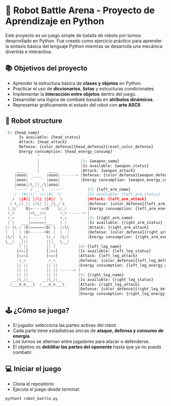 # 🤖 Robot Battle Arena - Proyecto de Aprendizaje en Python

Este proyecto es un juego simple de batalla de robots por turnos desarrollado en Python. Fue creado como ejercicio práctico para aprender la sintaxis básica del lenguaje Python mientras se desarrolla una mecánica divertida e interactiva.

## 📚 Objetivos del proyecto

- Aprender la estructura básica de **clases y objetos** en Python.
- Practicar el uso de **diccionarios**, **listas** y estructuras condicionales.
- Implementar la **interacción entre objetos** dentro del juego.
- Desarrollar una lógica de combate basada en **atributos dinámicos**.
- Representar gráficamente el estado del robot con **arte ASCII**.

## 🦾 Robot structure


``` py
 0: {head_name}
      Is available: {head_status}
      Attack: {head_attack}
      Defense: {color_defense}{head_defense}{reset_color_defense}
      Energy consumption: {head_energy_consump}
              ^
              |                  |1: {weapon_name}
              |                  |Is available: {weapon_status}
     ____     |    ____          |Attack: {weapon_attack}
    |oooo|  ____  |oooo| ------> |Defense: {color_defense}{weapon_defense}{reset_color_defense}
    |oooo| '    ' |oooo|         |Energy consumption: {weapon_energy_consump}
    |oooo|/\_||_/\|oooo|
    `----' / __ \  `----'           |2: {left_arm_name}
   '/  |#|/\/__\/\|#|  \'           |Is available: {left_arm_status}
   /  \|#|| |/\| ||#|/  \           |Attack: {left_arm_attack}
  / \_/|_|| |/\| ||_|\_/ \          |Defense: {color_defense}{left_arm_defense}{reset_color_defense}
 |_\/    O\=----=/O    \/_|         |Energy consumption: {left_arm_energy_consump}
 <_>      |=\__/=|      <_> ------> |
 <_>      |------|      <_>         |3: {right_arm_name}
 | |   ___|======|___   | |         |Is available: {right_arm_status}
// \\ / |O|======|O| \  //\\        |Attack: {right_arm_attack}
|  |  | |O+------+O| |  |  |        |Defense: {color_defense}{right_arm_defense}{reset_color_defense}
|\/|  \_+/        \+_/  |\/|        |Energy consumption: {right_arm_energy_consump}
\__/  _|||        |||_  \__/
      | ||        || |          |4: {left_leg_name}
     [==|]        [|==]         |Is available: {left_leg_status}
     [===]        [===]         |Attack: {left_leg_attack}
      >_<          >_<          |Defense: {color_defense}{left_leg_defense}{reset_color_defense}
     || ||        || ||         |Energy consumption: {left_leg_energy_consump}
     || ||        || || ------> |
     || ||        || ||         |5: {right_leg_name}
   __|\_/|__    __|\_/|__       |Is available: {right_leg_status}
  /___n_n___\  /___n_n___\      |Attack: {right_leg_attack}
                                |Defense: {color_defense}{right_leg_defense}{reset_color_defense}
                                |Energy consumption: {right_leg_energy_consump}
```

## 🕹️ ¿Cómo se juega?

- El jugador selecciona las partes activas del robot.
- Cada parte tiene estadísticas únicas de **ataque, defensa y consumo de energía**.
- Los turnos se alternan entre jugadores para atacar o defenderse.
- El objetivo es **debilitar las partes del oponente** hasta que ya no pueda combatir.

## 💻 Iniciar el juego

- Clona el repositorio 
- Ejecuta el juego desde terminal:

``` bash
python3 robot_battle.py
```
